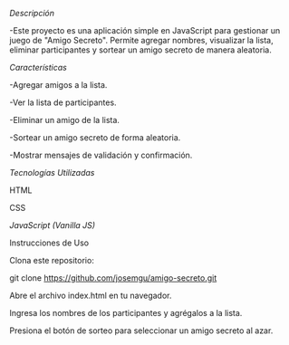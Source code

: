 *Descripción*

-Este proyecto es una aplicación simple en JavaScript para gestionar un juego de "Amigo Secreto". Permite agregar nombres, visualizar la lista, eliminar participantes y sortear un amigo secreto de manera aleatoria.

*Características*

-Agregar amigos a la lista.

-Ver la lista de participantes.

-Eliminar un amigo de la lista.

-Sortear un amigo secreto de forma aleatoria.

-Mostrar mensajes de validación y confirmación.

*Tecnologías Utilizadas*

HTML

CSS

*JavaScript (Vanilla JS)*

Instrucciones de Uso

Clona este repositorio:

git clone https://github.com/josemgu/amigo-secreto.git

Abre el archivo index.html en tu navegador.

Ingresa los nombres de los participantes y agrégalos a la lista.

Presiona el botón de sorteo para seleccionar un amigo secreto al azar.
